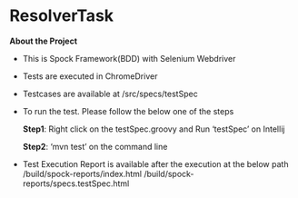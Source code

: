 # ResolverTask
**About the Project**
* This is Spock Framework(BDD) with Selenium Webdriver
* Tests are executed in ChromeDriver
* Testcases are available at /src/specs/testSpec
* To run the test. Please follow the below one of the steps
  
  **Step1**: Right click on the testSpec.groovy and Run ‘testSpec’ on Intellij
  
  **Step2**: ‘mvn test’ on the command line
* Test Execution Report is available after the execution at the below path
    /build/spock-reports/index.html
    /build/spock-reports/specs.testSpec.html
